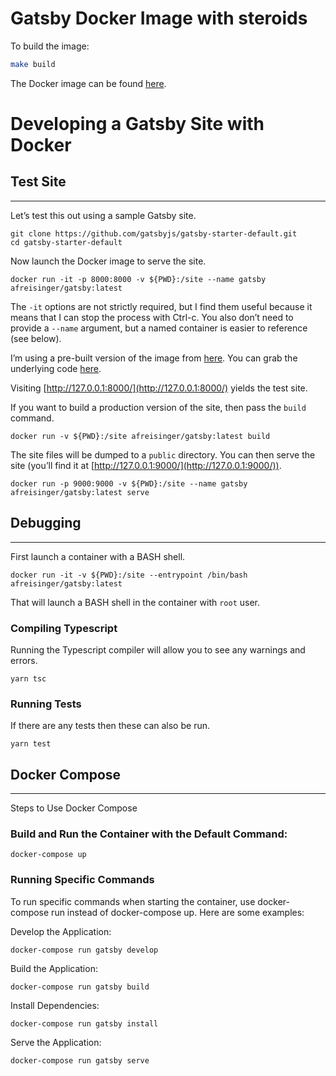 # Gatsby Docker Image with steroids

To build the image:

```bash
make build
```

The Docker image can be found [here](https://hub.docker.com/repository/docker/afreisinger/gatsby/general).

# Developing a Gatsby Site with Docker

## Test Site
---------

Let’s test this out using a sample Gatsby site.

    git clone https://github.com/gatsbyjs/gatsby-starter-default.git
    cd gatsby-starter-default
    

Now launch the Docker image to serve the site.

    docker run -it -p 8000:8000 -v ${PWD}:/site --name gatsby afreisinger/gatsby:latest
    

The `-it` options are not strictly required, but I find them useful because it means that I can stop the process with Ctrl-c. You also don’t need to provide a `--name` argument, but a named container is easier to reference (see below).

I’m using a pre-built version of the image from [here](https://hub.docker.com/r/afreisinger/gatsby). You can grab the underlying code [here](https://github.com/afreisinger/docker-gatsby).

Visiting [http://127.0.0.1:8000/](http://127.0.0.1:8000/) yields the test site.


If you want to build a production version of the site, then pass the `build` command.

    docker run -v ${PWD}:/site afreisinger/gatsby:latest build
    

The site files will be dumped to a `public` directory. You can then serve the site (you’ll find it at [http://127.0.0.1:9000/](http://127.0.0.1:9000/)).

    docker run -p 9000:9000 -v ${PWD}:/site --name gatsby afreisinger/gatsby:latest serve
    

## Debugging
---------

First launch a container with a BASH shell.

    docker run -it -v ${PWD}:/site --entrypoint /bin/bash afreisinger/gatsby:latest
    

That will launch a BASH shell in the container with `root` user.

### Compiling Typescript

Running the Typescript compiler will allow you to see any warnings and errors.

    yarn tsc
    

### Running Tests

If there are any tests then these can also be run.

    yarn test


## Docker Compose
---------

Steps to Use Docker Compose

### Build and Run the Container with the Default Command:
```
docker-compose up
```

### Running Specific Commands
To run specific commands when starting the container, use docker-compose run instead of docker-compose up. Here are some examples:

Develop the Application:
```
docker-compose run gatsby develop
```

Build the Application:
```
docker-compose run gatsby build
```

Install Dependencies:
```
docker-compose run gatsby install
```

Serve the Application:
```
docker-compose run gatsby serve
```